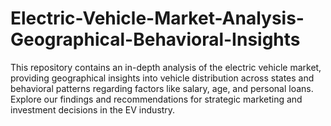 # Electric-Vehicle-Market-Analysis-Geographical-Behavioral-Insights
This repository contains an in-depth analysis of the electric vehicle market, providing geographical insights into vehicle distribution across states and behavioral patterns regarding factors like salary, age, and personal loans. Explore our findings and recommendations for strategic marketing and investment decisions in the EV industry.
